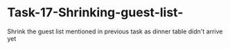 # Task-17-Shrinking-guest-list-
Shrink the guest list mentioned in previous task as dinner table didn't arrive yet
